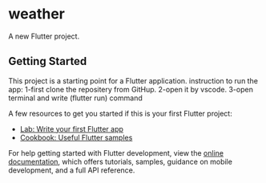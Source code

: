 # weather

A new Flutter project.

## Getting Started

This project is a starting point for a Flutter application.
instruction to run the app:
1-first clone the repositery from GitHup.
2-open it by vscode.
3-open terminal and write (flutter run) command

A few resources to get you started if this is your first Flutter project:

- [Lab: Write your first Flutter app](https://docs.flutter.dev/get-started/codelab)
- [Cookbook: Useful Flutter samples](https://docs.flutter.dev/cookbook)

For help getting started with Flutter development, view the
[online documentation](https://docs.flutter.dev/), which offers tutorials,
samples, guidance on mobile development, and a full API reference.
